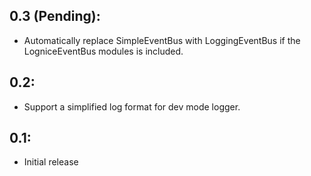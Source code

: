 ## 0.3 (Pending):

* Automatically replace SimpleEventBus with LoggingEventBus if the LogniceEventBus modules is included.

## 0.2:

* Support a simplified log format for dev mode logger.

## 0.1:

* Initial release

